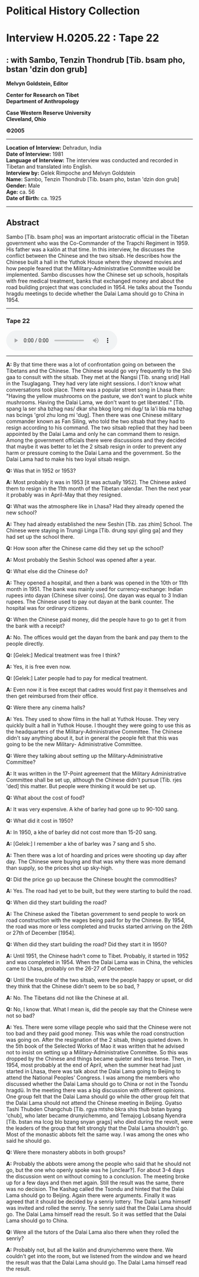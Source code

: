 # Political History Collection  
# Interview H.0205.22 : Tape 22  
##  : with Sambo, Tenzin Thondrub [Tib. bsam pho, bstan 'dzin don grub]  


**Melvyn Goldstein, Editor**  

**Center for Research on Tibet**  
**Department of Anthropology**  

**Case Western Reserve University**  
**Cleveland, Ohio**  

**©2005**  

---  
**Location of Interview:** Dehradun, India  
**Date of Interview:** 1981  
**Language of Interview:** The interview was conducted and recorded in Tibetan and translated into English.  
**Interview by:** Gelek Rimpoche and Melvyn Goldstein  
**Name:** Sambo, Tenzin Thondrub [Tib. bsam pho, bstan 'dzin don grub]  
**Gender:** Male  
**Age:** ca. 56  
**Date of Birth:** ca. 1925  

---  
## Abstract  

 Sambo [Tib. bsam pho] was an important aristocratic official in the Tibetan government who was the Co-Commander of the Trapchi Regiment in 1959. His father was a kalön at that time. In this interview, he discusses the conflict between the Chinese and the two sitsab. He describes how the Chinese built a hall in the Yuthok House where they showed movies and how people feared that the Military-Administrative Committee would be implemented. Sambo discusses how the Chinese set up schools, hospitals with free medical treatment, banks that exchanged money and about the road building project that was concluded in 1954. He talks about the Tsondu hragdu meetings to decide whether the Dalai Lama should go to China in 1954. 
  
---
### Tape 22  

<audio controls>
<source src="https://tile.loc.gov/storage-services/service/asian/asiantoha/H_0205_22/H_0205_22.mp3" type="audio/mpeg">
Your browser does not support the audio element.
</audio>  

---

**A:** By that time there was a lot of confrontation going on between the Tibetans and the Chinese. The Chinese would go very frequently to the Shö gaa to consult with the sitsab. They met at the Nangsi [Tib. snang srid] Hall in the Tsuglagang. They had very late night sessions. I don't know what conversations took place. There was a popular street song in Lhasa then: "Having the yellow mushrooms on the pasture, we don't want to pluck white mushrooms. Having the Dalai Lama, we don't want to get liberated." [Tib. spang la ser sha bzhag nas/ dkar sha bkog long mi dug/ ta la'i bla ma bzhag nas bcings 'grol zhu long mi 'dug]. Then there was one Chinese military commander known as Fan Siling, who told the two sitsab that they had to resign according to his command. The two sitsab replied that they had been appointed by the Dalai Lama and only he can command them to resign. Among the government officials there were discussions and they decided that maybe it was better to let the 2 sitsab resign in order to prevent any harm or pressure coming to the Dalai Lama and the government. So the Dalai Lama had to make his two loyal sitsab resign.   

**Q:**  Was that in 1952 or 1953?   

**A:**  Most probably it was in 1953 [it was actually 1952]. The Chinese asked them to resign in the 11th month of the Tibetan calendar. Then the next year it probably was in April-May that they resigned.   

**Q:**  What was the atmosphere like in Lhasa? Had they already opened the new school?   

**A:**  They had already established the new Seshin [Tib. zas zhim] School. The Chinese were staying in Trungji Linga [Tib. drung spyi gling ga] and they had set up the school there.   

**Q:**  How soon after the Chinese came did they set up the school?   

**A:**  Most probably the Seshin School was opened after a year.   

**Q:**  What else did the Chinese do?   

**A:**  They opened a hospital, and then a bank was opened in the 10th or 11th month in 1951. The bank was mainly used for currency-exchange: Indian rupees into dayan {Chinese silver coins]. One dayan was equal to 3 Indian rupees. The Chinese used to pay out dayan at the bank counter. The hospital was for ordinary citizens.   

**Q:**  When the Chinese paid money, did the people have to go to get it from the bank with a receipt?   

**A:**  No. The offices would get the dayan from the bank and pay them to the people directly.   

**Q:**  [Gelek:] Medical treatment was free I think?   

**A:**  Yes, it is free even now.   

**Q:**  [Gelek:] Later people had to pay for medical treatment.   

**A:**  Even now it is free except that cadres would first pay it themselves and then get reimbursed from their office.   

**Q:**  Were there any cinema halls?   

**A:**  Yes. They used to show films in the hall at Yuthok House. They very quickly built a hall in Yuthok House. I thought they were going to use this as the headquarters of the Military-Administrative Committee. The Chinese didn't say anything about it, but in general the people felt that this was going to be the new Military- Administrative Committee.   

**Q:**  Were they talking about setting up the Military-Administrative Committee?   

**A:**  It was written in the 17-Point agreement that the Military Administrative Committee shall be set up, although the Chinese didn't pursue [Tib. rjes 'ded] this matter. But people were thinking it would be set up.   

**Q:**  What about the cost of food?   

**A:**  It was very expensive. A khe of barley had gone up to 90-100 sang.   

**Q:**  What did it cost in 1950?   

**A:**  In 1950, a khe of barley did not cost more than 15-20 sang.   

**A:**  [Gelek:] I remember a khe of barley was 7 sang and 5 sho.   

**A:**  Then there was a lot of hoarding and prices were shooting up day after day. The Chinese were buying and that was why there was more demand than supply, so the prices shot up sky-high.   

**Q:**  Did the price go up because the Chinese bought the commodities?   

**A:**  Yes. The road had yet to be built, but they were starting to build the road.   

**Q:**  When did they start building the road?   

**A:**  The Chinese asked the Tibetan government to send people to work on road construction with the wages being paid for by the Chinese. By 1954, the road was more or less completed and trucks started arriving on the 26th or 27th of December [1954].   

**Q:**  When did they start building the road? Did they start it in 1950?   

**A:**  Until 1951, the Chinese hadn't come to Tibet. Probably, it started in 1952 and was completed in 1954. When the Dalai Lama was in China, the vehicles came to Lhasa, probably on the 26-27 of December.   

**Q:**  Until the trouble of the two sitsab, were the people happy or upset, or did they think that the Chinese didn't seem to be so bad, ?   

**A:**  No. The Tibetans did not like the Chinese at all.   

**Q:**  No, I know that. What I mean is, did the people say that the Chinese were not so bad?   

**A:**  Yes. There were some village people who said that the Chinese were not too bad and they paid good money. This was while the road construction was going on. After the resignation of the 2 sitsab, things quieted down. In the 5th book of the Selected Works of Mao it was written that he advised not to insist on setting up a Military-Administrative Committee. So this was dropped by the Chinese and things became quieter and less tense. Then, in 1954, most probably at the end of April, when the summer heat had just started in Lhasa, there was talk about the Dalai Lama going to Beijing to attend the National Peoples' Congress. I was among the members who discussed whether the Dalai Lama should go to China or not in the Tsondu hragdü. In the meeting there was a big discussion with different opinions. One group felt that the Dalai Lama should go while the other group felt that the Dalai Lama should not attend the Chinese meeting in Beijing. Gyatso Tashi Thubden Changchub [Tib. rgya mtsho bkra shis thub bstan byang 'chub], who later became drunyichemmo, and Temajog Lobsang Nyendra [Tib. bstan ma lcog blo bzang snyan grags] who died during the revolt, were the leaders of the group that felt strongly that the Dalai Lama shouldn't go. Most of the monastic abbots felt the same way. I was among the ones who said he should go.   

**Q:**  Were there monastery abbots in both groups?   

**A:**  Probably the abbots were among the people who said that he should not go, but the one who openly spoke was he [unclear?]. For about 3-4 days the discussion went on without coming to a conclusion. The meeting broke up for a few days and then met again. Still the result was the same, there was no decision. The Kashag called the Tsondu and hinted that the Dalai Lama should go to Beijing. Again there were arguments. Finally it was agreed that it should be decided by a senriy lottery. The Dalai Lama himself was invited and rolled the senriy. The senriy said that the Dalai Lama should go. The Dalai Lama himself read the result. So it was settled that the Dalai Lama should go to China.   

**Q:**  Were all the tutors of the Dalai Lama also there when they rolled the senriy?   

**A:**  Probably not, but all the kalön and drunyichemmo were there. We couldn't get into the room, but we listened from the window and we heard the result was that the Dalai Lama should go. The Dalai Lama himself read the result.   

